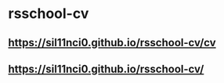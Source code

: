 # rsschool-cv

## https://sil11nci0.github.io/rsschool-cv/cv
## https://sil11nci0.github.io/rsschool-cv/
